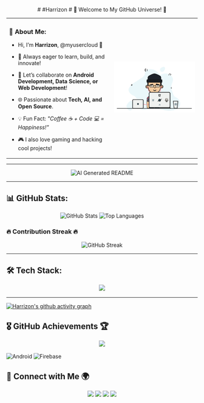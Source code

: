 <div align="center">
# #Harrizon
# 🎉 Welcome to My GitHub Universe! 🚀

</div>

<table>
  <tr>
    <td>
      
### 🚀 About Me:
- Hi, I’m **Harrizon**, @myusercloud 🌟  
- 🌱 Always eager to learn, build, and innovate!  
- 👯 Let’s collaborate on **Android Development, Data Science, or Web Development**!  
- 🌐 Passionate about **Tech, AI, and Open Source**.  
- 💡 Fun Fact: *"Coffee ☕ + Code 💻 = Happiness!"*  
- 🎮 I also love gaming and hacking cool projects!  

  </td>
    <td>
      
  ![Cool GIF](68747470733a2f2f6d69726f2e6d656469756d2e636f6d2f6d61782f313336302f302a37513379765349765f7430696f4a2d5a2e676966.gif)
      
  </td>
  </tr>
</table>

---

<div align="center">

![AI Generated README](https://readme-jokes.vercel.app/api?theme=radical)

</div>

---

## 📊 GitHub Stats:
<div align="center">
  <img src="https://github-readme-stats.vercel.app/api?username=myusercloud&show_icons=true&theme=radical&count_private=true" height="160" alt="GitHub Stats" />
  <img src="https://github-readme-stats.vercel.app/api/top-langs/?username=myusercloud&layout=compact&theme=radical" height="160" alt="Top Languages" />
</div>

### 🔥 Contribution Streak 🔥
<div align="center">
  <img src="https://github-readme-streak-stats.herokuapp.com/?user=myusercloud&theme=radical" height="160" alt="GitHub Streak" />
</div>

---

## 🛠️ Tech Stack:
<div align="center">
  <img src="https://skillicons.dev/icons?i=js,ts,react,html,css,python,csharp,nodejs,mongodb,androidstudio,firebase" height="50" /></div>
  
---
[![Harrizon's github activity graph](https://github-readme-activity-graph.vercel.app/graph?username=myusercloud&bg_color=2d1a77&color=ffffff&line=ca1102&point=ffffff&area=true&hide_border=true)](https://github.com/ashutosh00710/github-readme-activity-graph)

## 🎖️ GitHub Achievements 🏆

<div align="center">
  <img src="https://github-profile-trophy.vercel.app/?username=myusercloud&theme=tokyonight&no-frame=true" />
</div>

![Android](https://img.shields.io/badge/Android-3DDC84?style=for-the-badge&logo=android&logoColor=white)
![Firebase](https://img.shields.io/badge/Firebase-FFCA28?style=for-the-badge&logo=firebase&logoColor=black)

## 📡 Connect with Me 🌍
<div align="center">
  <a href="#"><img src="https://img.shields.io/badge/Youtube-%23FF0000.svg?style=for-the-badge&logo=youtube&logoColor=white" /></a>
  <a href="#"><img src="https://img.shields.io/badge/Instagram-%23E4405F.svg?style=for-the-badge&logo=instagram&logoColor=white" /></a>
  <a href="#"><img src="https://img.shields.io/badge/Twitter-%231DA1F2.svg?style=for-the-badge&logo=twitter&logoColor=white" /></a>
  <a href="#"><img src="https://img.shields.io/badge/LinkedIn-%230077B5.svg?style=for-the-badge&logo=linkedin&logoColor=white" /></a>
</div>
